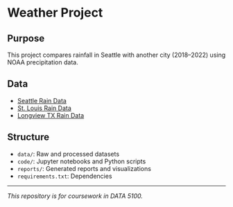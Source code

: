 # Weather Project

## Purpose
This project compares rainfall in Seattle with another city (2018–2022) using NOAA precipitation data.

## Data
- [Seattle Rain Data](https://github.com/Badamgarv-Battushig/weather/blob/main/data/seattle_rain.csv)
- [St. Louis Rain Data](https://github.com/Badamgarv-Battushig/weather/blob/main/data/stl_rain.csv)
- [Longview TX Rain Data](https://github.com/Badamgarv-Battushig/weather/blob/main/data/longview_rain.csv)

## Structure
- `data/`: Raw and processed datasets  
- `code/`: Jupyter notebooks and Python scripts  
- `reports/`: Generated reports and visualizations  
- `requirements.txt`: Dependencies  

---
*This repository is for coursework in DATA 5100.*
